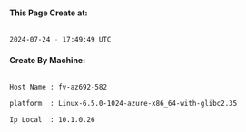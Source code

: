 
   
#### This Page Create at:

```bash

2024-07-24 - 17:49:49 UTC

```

#### Create By Machine:

```bash

Host Name : fv-az692-582

platform  : Linux-6.5.0-1024-azure-x86_64-with-glibc2.35

Ip Local  : 10.1.0.26

```


